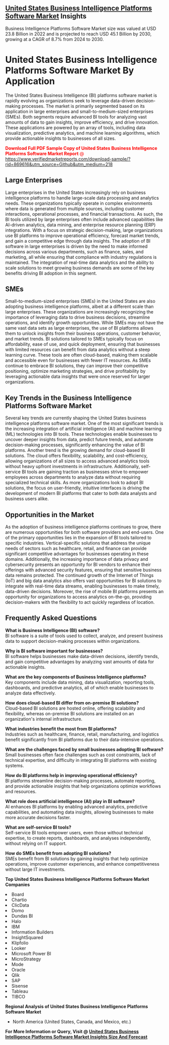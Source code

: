 <h2><a href="https://www.verifiedmarketreports.com/download-sample/?rid=869616&amp;utm_source=Github&amp;utm_medium=218" target="_blank">United States Business Intelligence Platforms Software Market</a> Insights</h2><p>Business Intelligence Platforms Software Market size was valued at USD 23.8 Billion in 2022 and is projected to reach USD 45.1 Billion by 2030, growing at a CAGR of 8.7% from 2024 to 2030.</p><p><h1>United States Business Intelligence Platforms Software Market By Application</h1> <p>The United States Business Intelligence (BI) platforms software market is rapidly evolving as organizations seek to leverage data-driven decision-making processes. The market is primarily segmented based on its application in large enterprises and small-to-medium-sized enterprises (SMEs). Both segments require advanced BI tools for analyzing vast amounts of data to gain insights, improve efficiency, and drive innovation. These applications are powered by an array of tools, including data visualization, predictive analytics, and machine learning algorithms, which provide actionable insights to businesses of all sizes. <p><span class=""><span style="color: #ff0000;"><strong>Download Full PDF Sample Copy of United States Business Intelligence Platforms Software Market Report</strong> @ </span><a href="https://www.verifiedmarketreports.com/download-sample/?rid=869616&amp;utm_source=Github&amp;utm_medium=218" target="_blank">https://www.verifiedmarketreports.com/download-sample/?rid=869616&amp;utm_source=Github&amp;utm_medium=218</a></span></p></p> <h2>Large Enterprises</h2> <p>Large enterprises in the United States increasingly rely on business intelligence platforms to handle large-scale data processing and analytics needs. These organizations typically operate in complex environments where data is generated from multiple sources, including customer interactions, operational processes, and financial transactions. As such, the BI tools utilized by large enterprises often include advanced capabilities like AI-driven analytics, data mining, and enterprise resource planning (ERP) integrations. With a focus on strategic decision-making, large organizations use BI platforms to improve operational efficiency, forecast market trends, and gain a competitive edge through data insights. The adoption of BI software in large enterprises is driven by the need to make informed decisions across various departments, such as finance, sales, and marketing, all while ensuring that compliance with industry regulations is maintained. The integration of real-time data analytics and the ability to scale solutions to meet growing business demands are some of the key benefits driving BI adoption in this segment.</p> <h2>SMEs</h2> <p>Small-to-medium-sized enterprises (SMEs) in the United States are also adopting business intelligence platforms, albeit at a different scale than large enterprises. These organizations are increasingly recognizing the importance of leveraging data to drive business decisions, streamline operations, and identify growth opportunities. While SMEs may not have the same vast data sets as large enterprises, the use of BI platforms allows them to unlock insights from their business operations, customer behavior, and market trends. BI solutions tailored to SMEs typically focus on affordability, ease of use, and quick deployment, ensuring that businesses with limited resources can benefit from data analytics without a steep learning curve. These tools are often cloud-based, making them scalable and accessible even for businesses with fewer IT resources. As SMEs continue to embrace BI solutions, they can improve their competitive positioning, optimize marketing strategies, and drive profitability by leveraging actionable data insights that were once reserved for larger organizations.</p> <h2>Key Trends in the Business Intelligence Platforms Software Market</h2> <p>Several key trends are currently shaping the United States business intelligence platforms software market. One of the most significant trends is the increasing integration of artificial intelligence (AI) and machine learning (ML) technologies into BI tools. These technologies enable businesses to uncover deeper insights from data, predict future trends, and automate decision-making processes, significantly enhancing the value of BI platforms. Another trend is the growing demand for cloud-based BI solutions. The cloud offers flexibility, scalability, and cost-efficiency, allowing organizations of all sizes to access advanced analytics tools without heavy upfront investments in infrastructure. Additionally, self-service BI tools are gaining traction as businesses strive to empower employees across departments to analyze data without requiring specialized technical skills. As more organizations look to adopt BI solutions, the focus on user-friendly, intuitive interfaces is driving the development of modern BI platforms that cater to both data analysts and business users alike.</p> <h2>Opportunities in the Market</h2> <p>As the adoption of business intelligence platforms continues to grow, there are numerous opportunities for both software providers and end-users. One of the primary opportunities lies in the expansion of BI tools tailored to specific industries. Vertical-specific solutions that address the unique needs of sectors such as healthcare, retail, and finance can provide significant competitive advantages for businesses operating in these domains. Additionally, the increasing importance of data privacy and cybersecurity presents an opportunity for BI vendors to enhance their offerings with advanced security features, ensuring that sensitive business data remains protected. The continued growth of the Internet of Things (IoT) and big data analytics also offers vast opportunities for BI solutions to integrate with real-time data streams, enabling businesses to make timely, data-driven decisions. Moreover, the rise of mobile BI platforms presents an opportunity for organizations to access analytics on-the-go, providing decision-makers with the flexibility to act quickly regardless of location.</p> <h2>Frequently Asked Questions</h2> <p><strong>What is Business Intelligence (BI) software?</strong><br>BI software is a suite of tools used to collect, analyze, and present business data to support decision-making processes within organizations.</p> <p><strong>Why is BI software important for businesses?</strong><br>BI software helps businesses make data-driven decisions, identify trends, and gain competitive advantages by analyzing vast amounts of data for actionable insights.</p> <p><strong>What are the key components of Business Intelligence platforms?</strong><br>Key components include data mining, data visualization, reporting tools, dashboards, and predictive analytics, all of which enable businesses to analyze data effectively.</p> <p><strong>How does cloud-based BI differ from on-premise BI solutions?</strong><br>Cloud-based BI solutions are hosted online, offering scalability and flexibility, whereas on-premise BI solutions are installed on an organization's internal infrastructure.</p> <p><strong>What industries benefit the most from BI platforms?</strong><br>Industries such as healthcare, finance, retail, manufacturing, and logistics benefit significantly from BI platforms due to their data-intensive operations.</p> <p><strong>What are the challenges faced by small businesses adopting BI software?</strong><br>Small businesses often face challenges such as cost constraints, lack of technical expertise, and difficulty in integrating BI platforms with existing systems.</p> <p><strong>How do BI platforms help in improving operational efficiency?</strong><br>BI platforms streamline decision-making processes, automate reporting, and provide actionable insights that help organizations optimize workflows and resources.</p> <p><strong>What role does artificial intelligence (AI) play in BI software?</strong><br>AI enhances BI platforms by enabling advanced analytics, predictive capabilities, and automating data insights, allowing businesses to make more accurate decisions faster.</p> <p><strong>What are self-service BI tools?</strong><br>Self-service BI tools empower users, even those without technical expertise, to create reports, dashboards, and analyses independently, without relying on IT support.</p> <p><strong>How do SMEs benefit from adopting BI solutions?</strong><br>SMEs benefit from BI solutions by gaining insights that help optimize operations, improve customer experiences, and enhance competitiveness without large IT investments.</p> </p><p><strong>Top United States Business Intelligence Platforms Software Market Companies</strong></p><div data-test-id=""><p><li>Board</li><li> Chartio</li><li> ClicData</li><li> Domo</li><li> Dundas BI</li><li> Halo</li><li> IBM</li><li> Information Builders</li><li> InsightSquared</li><li> Klipfolio</li><li> Looker</li><li> Microsoft Power BI</li><li> MicroStrategy</li><li> Mode</li><li> Oracle</li><li> Qlik</li><li> SAP</li><li> Sisense</li><li> Tableau</li><li> TIBCO</li></p><div><strong>Regional Analysis of&nbsp;United States Business Intelligence Platforms Software Market</strong></div><ul><li dir="ltr"><p dir="ltr">North America&nbsp;(United States, Canada, and Mexico, etc.)</p></li></ul><p><strong>For More Information or Query, Visit @&nbsp;</strong><strong><a href="https://www.verifiedmarketreports.com/product/business-intelligence-platforms-software-market/?utm_source=Github&amp;utm_medium=218" target="_blank">United States Business Intelligence Platforms Software Market Insights Size And Forecast</a></strong></p></div>
